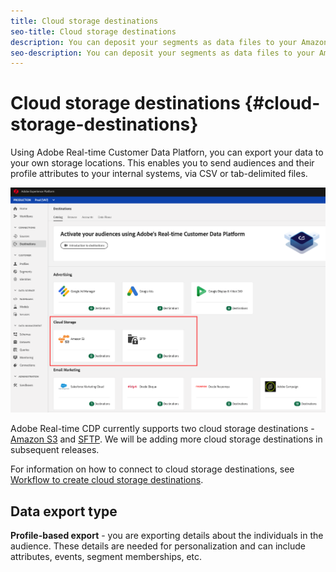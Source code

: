 ```yaml
---
title: Cloud storage destinations
seo-title: Cloud storage destinations
description: You can deposit your segments as data files to your Amazon S3 or SFTP locations. We will be adding more cloud storage destinations in subsequent releases.
seo-description: You can deposit your segments as data files to your Amazon S3 or SFTP locations. We will be adding more cloud storage destinations in subsequent releases.
---
```


# Cloud storage destinations {#cloud-storage-destinations}

Using Adobe Real-time Customer Data Platforn, you can export your data to your own storage locations. This enables you to send audiences and their profile attributes to your internal systems, via CSV or tab-delimited files.

![Adobe Cloud storage destinations](/help/rtcdp/destinations/assets/cloud-storage-destinations.png)

Adobe Real-time CDP currently supports two cloud storage destinations -  [Amazon S3](/help/rtcdp/destinations/amazon-s3-destination.md) and [SFTP](/help/rtcdp/destinations/sftp-destination.md). We will be adding more cloud storage destinations in subsequent releases.

For information on how to connect to cloud storage destinations, see [Workflow to create cloud storage destinations](/help/rtcdp/destinations/cloud-storage-destinations-workflow.md).

## Data export type

**Profile-based export** -  you are exporting details about the individuals in the audience. These details are needed for personalization and can include attributes, events, segment memberships, etc.

